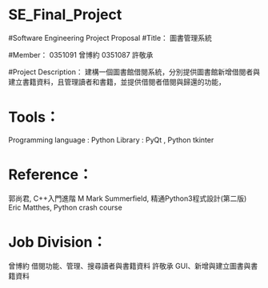 # SE_Final_Project

#Software Engineering Project Proposal
#Title：
圖書管理系統

#Member：
0351091 曾博約
0351087 許敬承

#Project Description：
建構一個圖書館借閱系統，分別提供圖書館新增借閱者與建立書籍資料，且管理讀者和書籍，並提供借閱者借閱與歸還的功能，


# Tools：
Programming language : Python 
Library : PyQt , Python tkinter


# Reference：
郭尚君, C++入門進階 M
Mark Summerfield, 精通Python3程式設計(第二版)
Eric Matthes, Python crash course

<h1>Job Division：</h1>
曾博約	借閱功能、管理、搜尋讀者與書籍資料
許敬承	GUI、新增與建立圖書與書籍資料
